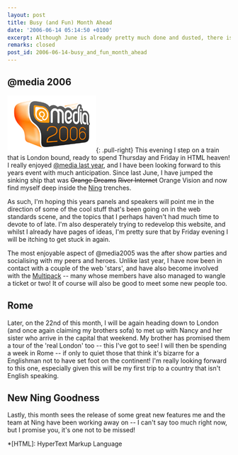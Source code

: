 ```yaml
---
layout: post
title: Busy (and Fun) Month Ahead
date: '2006-06-14 05:14:50 +0100'
excerpt: Although June is already pretty much done and dusted, there is still a little bit of fun to come.
remarks: closed
post_id: 2006-06-14-busy_and_fun_month_ahead
---
```

## @media 2006
![@media2006 logo](/assets/images/2006/06/atmedia2006.png){: .pull-right} This evening I step on a train that is London bound, ready to spend Thursday and Friday in HTML heaven! I really enjoyed [@media last year][1], and I have been looking forward to this years event with much anticipation. Since last June, I have jumped the sinking ship that was <del>Orange Dreams</del> <del>River Internet</del> Orange Vision and now find myself deep inside the [Ning][2] trenches.

As such, I'm hoping this years panels and speakers will point me in the direction of some of the cool stuff that's been going on in the web standards scene, and the topics that I perhaps haven't had much time to devote to of late. I'm also desperately trying to redevelop this website, and whilst I already have pages of ideas, I'm pretty sure that by Friday evening I will be itching to get stuck in again.

The most enjoyable aspect of @media2005 was the after show parties and socialising with my peers and heroes. Unlike last year, I have now been in contact with a couple of the web 'stars', and have also become involved with the [Multipack][3] -- many whose members have also managed to wangle a ticket or two! It of course will also be good to meet some new people too.

## Rome
Later, on the 22nd of this month, I will be again heading down to London (and once again claiming my brothers sofa) to met up with Nancy and her sister who arrive in the capital that weekend. My brother has promised them a tour of the 'real London' too -- this I've got to see! I will then be spending a week in Rome -- if only to quiet those that think it's bizarre for a Englishman not to have set foot on the continent! I'm really looking forward to this one, especially given this will be my first trip to a country that isn't English speaking.

## New Ning Goodness
Lastly, this month sees the release of some great new features me and the team at Ning have been working away on -- I can't say too much right now, but I promise you, it's one not to be missed!

[1]: http://www.vivabit.com/atmedia2006/lastyear/
[2]: http://www.ning.com/
[3]: http://www.multipack.co.uk/

*[HTML]: HyperText Markup Language